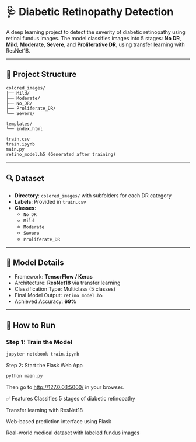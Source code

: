 # 🩺 Diabetic Retinopathy Detection

A deep learning project to detect the severity of diabetic retinopathy using retinal fundus images. The model classifies images into 5 stages: **No DR**, **Mild**, **Moderate**, **Severe**, and **Proliferative DR**, using transfer learning with ResNet18.

---

## 📁 Project Structure

```
colored_images/
├── Mild/
├── Moderate/
├── No_DR/
├── Proliferate_DR/
└── Severe/

templates/
└── index.html

train.csv
train.ipynb
main.py
retino_model.h5 (Generated after training)
```

---

## 🔍 Dataset

- **Directory**: `colored_images/` with subfolders for each DR category
- **Labels**: Provided in `train.csv`
- **Classes**:
  - `No_DR`
  - `Mild`
  - `Moderate`
  - `Severe`
  - `Proliferate_DR`

---

## 🧠 Model Details

- Framework: **TensorFlow / Keras**
- Architecture: **ResNet18** via transfer learning
- Classification Type: Multiclass (5 classes)
- Final Model Output: `retino_model.h5`
- Achieved Accuracy: **69%**

---

## 🚀 How to Run

### Step 1: Train the Model

````bash
jupyter notebook train.ipynb
````
Step 2: Start the Flask Web App
````bash
python main.py
````
Then go to http://127.0.0.1:5000/ in your browser.

✅ Features
Classifies 5 stages of diabetic retinopathy

Transfer learning with ResNet18

Web-based prediction interface using Flask

Real-world medical dataset with labeled fundus images


